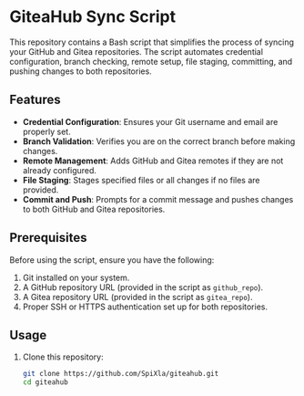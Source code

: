 # GiteaHub Sync Script

This repository contains a Bash script that simplifies the process of syncing your GitHub and Gitea repositories. The script automates credential configuration, branch checking, remote setup, file staging, committing, and pushing changes to both repositories.

## Features

- **Credential Configuration**: Ensures your Git username and email are properly set.
- **Branch Validation**: Verifies you are on the correct branch before making changes.
- **Remote Management**: Adds GitHub and Gitea remotes if they are not already configured.
- **File Staging**: Stages specified files or all changes if no files are provided.
- **Commit and Push**: Prompts for a commit message and pushes changes to both GitHub and Gitea repositories.

## Prerequisites

Before using the script, ensure you have the following:

1. Git installed on your system.
2. A GitHub repository URL (provided in the script as `github_repo`).
3. A Gitea repository URL (provided in the script as `gitea_repo`).
4. Proper SSH or HTTPS authentication set up for both repositories.

## Usage

1. Clone this repository:
   ```bash
   git clone https://github.com/SpiXla/giteahub.git
   cd giteahub
